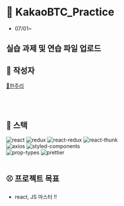 # 🚀 KakaoBTC_Practice
- 07/01~
## 실습 과제 및 연습 파일 업로드


## 🚀 작성자
[🩵한주리](https://github.com/Hanjuri)<br>
<br>
<br>
<br>

## 🚀 스택

![react](https://img.shields.io/badge/react-17.0.2-brightgreen) ![redux](https://img.shields.io/badge/redux-4.0.5-yellowgreen) ![react-redux](https://img.shields.io/badge/react--redux-7.2.3-yellow) ![react-thunk](https://img.shields.io/badge/react--thunk-2.3.0-red)<br> ![axios](https://img.shields.io/badge/axios-0.21.1-important) ![styled-components](https://img.shields.io/badge/styled--components-5.2.3-blueviolet) <br>![prop-types](https://img.shields.io/badge/prop--types-15.7.2-success) ![prettier](https://img.shields.io/badge/prettier-2.2.1-critical)
<br>
<br>


## ⚾ 프로젝트 목표
- react, JS 마스터 !!



